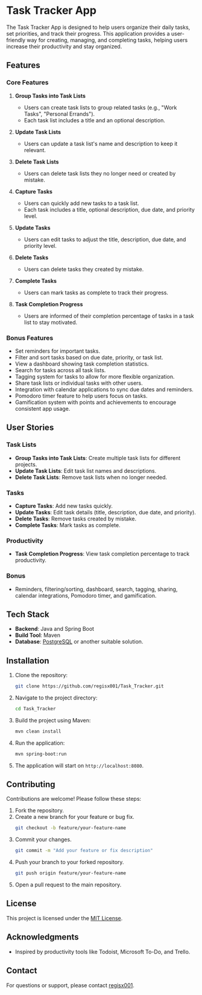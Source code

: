 # Task Tracker App

The Task Tracker App is designed to help users organize their daily tasks, set priorities, and track their progress. This application provides a user-friendly way for creating, managing, and completing tasks, helping users increase their productivity and stay organized.

## Features

### Core Features

1. **Group Tasks into Task Lists**

   - Users can create task lists to group related tasks (e.g., "Work Tasks", "Personal Errands").
   - Each task list includes a title and an optional description.

2. **Update Task Lists**

   - Users can update a task list's name and description to keep it relevant.

3. **Delete Task Lists**

   - Users can delete task lists they no longer need or created by mistake.

4. **Capture Tasks**

   - Users can quickly add new tasks to a task list.
   - Each task includes a title, optional description, due date, and priority level.

5. **Update Tasks**

   - Users can edit tasks to adjust the title, description, due date, and priority level.

6. **Delete Tasks**

   - Users can delete tasks they created by mistake.

7. **Complete Tasks**

   - Users can mark tasks as complete to track their progress.

8. **Task Completion Progress**
   - Users are informed of their completion percentage of tasks in a task list to stay motivated.

### Bonus Features

- Set reminders for important tasks.
- Filter and sort tasks based on due date, priority, or task list.
- View a dashboard showing task completion statistics.
- Search for tasks across all task lists.
- Tagging system for tasks to allow for more flexible organization.
- Share task lists or individual tasks with other users.
- Integration with calendar applications to sync due dates and reminders.
- Pomodoro timer feature to help users focus on tasks.
- Gamification system with points and achievements to encourage consistent app usage.

## User Stories

### Task Lists

- **Group Tasks into Task Lists**: Create multiple task lists for different projects.
- **Update Task Lists**: Edit task list names and descriptions.
- **Delete Task Lists**: Remove task lists when no longer needed.

### Tasks

- **Capture Tasks**: Add new tasks quickly.
- **Update Tasks**: Edit task details (title, description, due date, and priority).
- **Delete Tasks**: Remove tasks created by mistake.
- **Complete Tasks**: Mark tasks as complete.

### Productivity

- **Task Completion Progress**: View task completion percentage to track productivity.

### Bonus

- Reminders, filtering/sorting, dashboard, search, tagging, sharing, calendar integrations, Pomodoro timer, and gamification.

## Tech Stack

- **Backend**: Java and Spring Boot
- **Build Tool**: Maven
- **Database**: [PostgreSQL](https://www.postgresql.org/) or another suitable solution.

## Installation

1. Clone the repository:
   ```bash
   git clone https://github.com/regisx001/Task_Tracker.git
   ```
2. Navigate to the project directory:
   ```bash
   cd Task_Tracker
   ```
3. Build the project using Maven:
   ```bash
   mvn clean install
   ```
4. Run the application:
   ```bash
   mvn spring-boot:run
   ```
5. The application will start on `http://localhost:8080`.

## Contributing

Contributions are welcome! Please follow these steps:

1. Fork the repository.
2. Create a new branch for your feature or bug fix.
   ```bash
   git checkout -b feature/your-feature-name
   ```
3. Commit your changes.
   ```bash
   git commit -m "Add your feature or fix description"
   ```
4. Push your branch to your forked repository.
   ```bash
   git push origin feature/your-feature-name
   ```
5. Open a pull request to the main repository.

## License

This project is licensed under the [MIT License](LICENSE).

## Acknowledgments

- Inspired by productivity tools like Todoist, Microsoft To-Do, and Trello.

## Contact

For questions or support, please contact [regisx001](https://github.com/regisx001).
